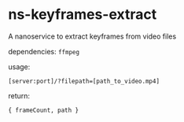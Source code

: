 # ns-keyframes-extract
A nanoservice to extract keyframes from video files

dependencies: `ffmpeg`

usage:
```
[server:port]/?filepath=[path_to_video.mp4]
```

return: 
```
{ frameCount, path }
```
